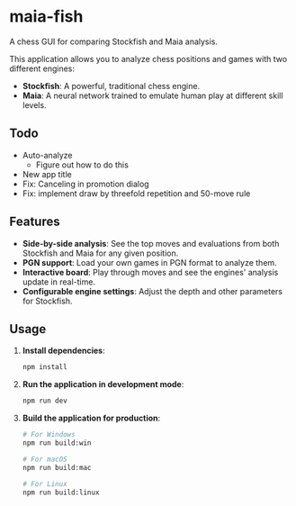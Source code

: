 # maia-fish

A chess GUI for comparing Stockfish and Maia analysis.

This application allows you to analyze chess positions and games with two different engines:

- **Stockfish**: A powerful, traditional chess engine.
- **Maia**: A neural network trained to emulate human play at different skill levels.

## Todo

- Auto-analyze
  - Figure out how to do this
- New app title
- Fix: Canceling in promotion dialog
- Fix: implement draw by threefold repetition and 50-move rule

## Features

- **Side-by-side analysis**: See the top moves and evaluations from both Stockfish and Maia for any given position.
- **PGN support**: Load your own games in PGN format to analyze them.
- **Interactive board**: Play through moves and see the engines' analysis update in real-time.
- **Configurable engine settings**: Adjust the depth and other parameters for Stockfish.

## Usage

1.  **Install dependencies**:
    ```bash
    npm install
    ```
2.  **Run the application in development mode**:
    ```bash
    npm run dev
    ```
3.  **Build the application for production**:

    ```bash
    # For Windows
    npm run build:win

    # For macOS
    npm run build:mac

    # For Linux
    npm run build:linux
    ```
